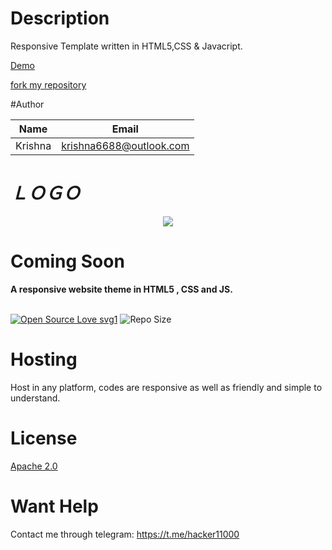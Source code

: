 # Description

Responsive Template written in HTML5,CSS & Javacript.


[Demo](https://krishna6688.github.io/Exmatrix/)

[fork my repository](https://github.com/user/repository/fork)


#Author

|Name|Email|    
|----|-----|   
|Krishna|krishna6688@outlook.com|

# _**ＬＯＧＯ**_

<p align="center">
  <img src="https://telegra.ph//file/966f040d56aed164e20f6.jpg">
</p>

<h1>Coming Soon</h1>
<b>A responsive website theme in HTML5 , CSS and JS.</b>
<br>
<br>

[![Open Source Love svg1](https://badges.frapsoft.com/os/v1/open-source.png?v=103)]( https://github.com/Krishna6688/exmatrix)
![Repo Size](https://img.shields.io/github/repo-size/Krishna6688/exmatrix?style=flat-square)
<br>





# Hosting

Host in any platform, codes are responsive as well as friendly and simple to understand.



# License

[Apache 2.0](https://www.apache.org/licenses/LICENSE-2.0.html)



# Want Help
Contact me through telegram:
https://t.me/hacker11000
